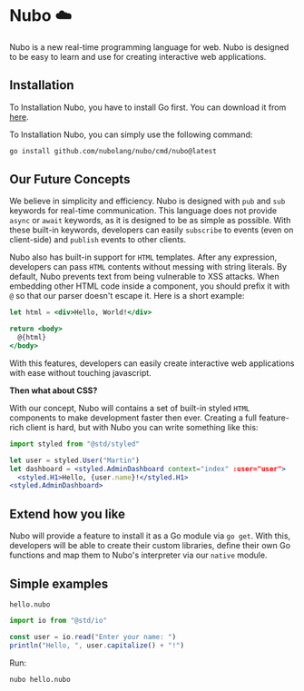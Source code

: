 # Nubo ☁️

Nubo is a new real-time programming language for web.
Nubo is designed to be easy to learn and use for creating interactive web applications.

## Installation

To Installation Nubo, you have to install Go first. You can download it from [here](https://golang.org/dl/).

To Installation Nubo, you can simply use the following command:

```bash
go install github.com/nubolang/nubo/cmd/nubo@latest
```

## Our Future Concepts

We believe in simplicity and efficiency. Nubo is designed with `pub` and `sub` keywords for real-time communication. This language does not provide `async` or `await` keywords, as it is designed to be
as simple as possible. With these built-in keywords, developers can easily `subscribe` to events (even on client-side) and `publish` events to other clients.

Nubo also has built-in support for `HTML` templates. After any expression, developers can pass `HTML` contents without messing with string literals. By default, Nubo prevents text from being vulnerable to XSS attacks. When embedding other HTML code inside a component, you should prefix it with `@` so that our parser doesn't escape it.
Here is a short example:

```jsx
let html = <div>Hello, World!</div>

return <body>
  @{html}
</body>
```

With this features, developers can easily create interactive web applications with ease without touching javascript.

**Then what about CSS?**

With our concept, Nubo will contains a set of built-in styled `HTML` components to make development faster then ever. Creating a full feature-rich client is hard, but with Nubo you can write something like this:
```jsx
import styled from "@std/styled"

let user = styled.User("Martin")
let dashboard = <styled.AdminDashboard context="index" :user="user">
  <styled.H1>Hello, {user.name}!</styled.H1>
<styled.AdminDashboard>
```

## Extend how you like

Nubo will provide a feature to install it as a Go module via `go get`. With this, developers will be
able to create their custom libraries, define their own Go functions and map them to Nubo's interpreter via
our `native` module.

## Simple examples

`hello.nubo`
```jsx
import io from "@std/io"

const user = io.read("Enter your name: ")
println("Hello, ", user.capitalize() + "!")
```

Run:
```bash
nubo hello.nubo
```
